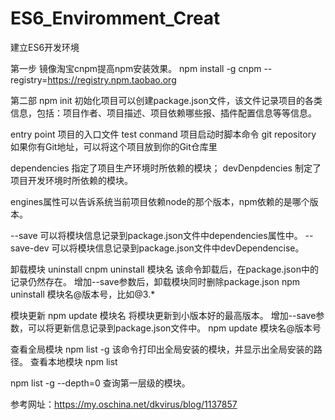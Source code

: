 # ES6_Enviromment_Creat
建立ES6开发环境


第一步 镜像淘宝cnpm提高npm安装效果。
npm install -g cnpm --registry=https://registry.npm.taobao.org

第二部 npm init 初始化项目可以创建package.json文件，该文件记录项目的各类信息，包括：项目作者、项目描述、项目依赖哪些报、插件配置信息等等信息。

entry point 项目的入口文件
test conmand 项目启动时脚本命令
git repository 如果你有Git地址，可以将这个项目放到你的Git仓库里

dependencies 指定了项目生产环境时所依赖的模块；
devDenpdencies 制定了项目开发环境时所依赖的模块。

engines属性可以告诉系统当前项目依赖node的那个版本，npm依赖的是哪个版本。

--save  可以将模块信息记录到package.json文件中dependencies属性中。
--save-dev 可以将模块信息记录到package.json文件中devDependencise。

卸载模块
uninstall
cnpm uninstall  模块名 
该命令卸载后，在package.json中的记录仍然存在。
增加--save参数后，卸载模块同时删除package.json
npm uninstall 模块名@版本号，比如@3.*

模块更新
npm update 模块名
将模块更新到小版本好的最高版本。
增加--save参数，可以将更新信息记录到package.json文件中。
npm update 模块名@版本号

查看全局模块
npm list -g
该命令打印出全局安装的模块，并显示出全局安装的路径。
查看本地模块
npm list

npm list -g --depth=0
查询第一层级的模块。




参考网址：https://my.oschina.net/dkvirus/blog/1137857
